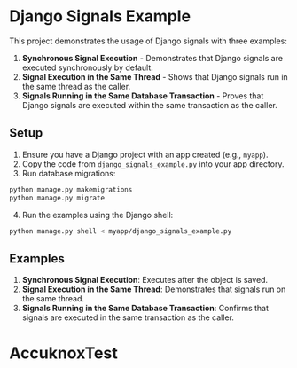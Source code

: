 
# Django Signals Example

This project demonstrates the usage of Django signals with three examples:
1. **Synchronous Signal Execution** - Demonstrates that Django signals are executed synchronously by default.
2. **Signal Execution in the Same Thread** - Shows that Django signals run in the same thread as the caller.
3. **Signals Running in the Same Database Transaction** - Proves that Django signals are executed within the same transaction as the caller.

## Setup

1. Ensure you have a Django project with an app created (e.g., `myapp`).
2. Copy the code from `django_signals_example.py` into your app directory.
3. Run database migrations:

```bash
python manage.py makemigrations
python manage.py migrate
```

4. Run the examples using the Django shell:

```bash
python manage.py shell < myapp/django_signals_example.py
```

## Examples

1. **Synchronous Signal Execution**: Executes after the object is saved.
2. **Signal Execution in the Same Thread**: Demonstrates that signals run on the same thread.
3. **Signals Running in the Same Database Transaction**: Confirms that signals are executed in the same transaction as the caller.
# AccuknoxTest
